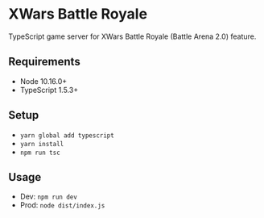 # XWars Battle Royale
TypeScript game server for XWars Battle Royale (Battle Arena 2.0) feature.

## Requirements

* Node 10.16.0+
* TypeScript 1.5.3+

## Setup

* `yarn global add typescript`
* `yarn install`
* `npm run tsc`

## Usage

* Dev:  `npm run dev`
* Prod: `node dist/index.js`
